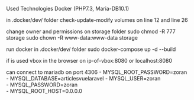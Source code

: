 Used Technologies
Docker (PHP7.3, Maria-DB10.1)


in .docker/dev/ folder 
check-update-modify volumes on line 12 and line 26

change owner and permissions on storage folder
    sudo chmod -R 777 storage
    sudo chown -R www-data:www-data storage 

run docker in .docker/dev/ folder 
    sudo docker-compose up -d --build
 
if is used vbox in the browser on ip-of-vbox:8080 
or localhost:8080

can connect to mariadb on port 4306
            - MYSQL_ROOT_PASSWORD=zoran   
            - MYSQL_DATABASE=articlesvuelaravel
            - MYSQL_USER=zoran            
            - MYSQL_PASSWORD=zoran        
            - MYSQL_ROOT_HOST=0.0.0.0     
